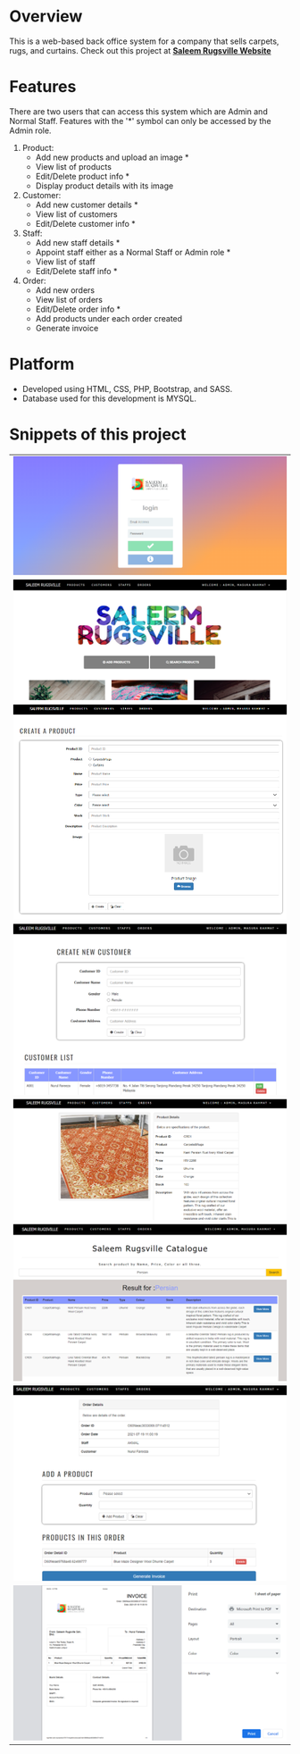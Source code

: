 # Overview
This is a web-based back office system for a company that sells carpets, rugs, and curtains. Check out this project at **[Saleem Rugsville Website](http://lrgs.ftsm.ukm.my/users/a175171/mypt4/login.php)** 

# Features
There are two users that can access this system which are Admin and Normal Staff. Features with the '*' symbol can only be accessed by the Admin role.
1. Product:
   - Add new products and upload an image *
   - View list of products 
   - Edit/Delete product info *
   - Display product details with its image 
2. Customer:
   - Add new customer details *
   - View list of customers
   - Edit/Delete customer info *
3. Staff:
   - Add new staff details *
   - Appoint staff either as a Normal Staff or Admin role *
   - View list of staff
   - Edit/Delete staff info *
4. Order:
   - Add new orders
   - View list of orders
   - Edit/Delete order info *
   - Add products under each order created
   - Generate invoice

# Platform
- Developed using HTML, CSS, PHP, Bootstrap, and SASS.
- Database used for this development is MYSQL.

# Snippets of this project

<table>
     <tr>
         <td><img src="Ss/Login.png"></td>
     </tr>
      <tr>
         <td><img src="Ss/MainPage.png"></td>
      </tr>
      <tr>
         <td><img src="Ss/AddProduct.png"></td>
      </tr>
      <tr>
         <td><img src="Ss/CustomerList.png"></td>
      </tr>
      <tr>
         <td><img src="Ss/ProductDetail.png"></td>
      </tr>
      <tr>
         <td><img src="Ss/SearchProduct.png"></td>
      </tr> 
      <tr>
         <td><img src="Ss/CreateOrder.png"></td>
      </tr>
      <tr>
         <td><img src="Ss/GenerateInvoice.png"></td>
      </tr>
</table>
